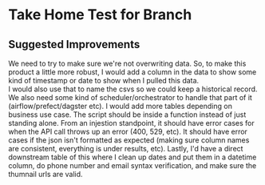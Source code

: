 # Take Home Test for Branch

## Suggested Improvements

We need to try to make sure we're not overwriting data.
So, to make this product a little more robust, I would add a column in the data to show some kind of timestamp or date to show when I pulled this data.  
I would also use that to name the csvs so we could keep a historical record.  
We also need some kind of scheduler/orchestrator to handle that part of it (airflow/prefect/dagster etc).
I would add more tables depending on business use case.
The script should be inside a function instead of just standing alone.
From an injestion standpoint, it should have error cases for when the API call throws up an error (400, 529, etc). 
It should have error cases if the json isn't formatted as expected (making sure column names are consistent, everything is under results, etc).
Lastly, I'd have a direct downstream table of this where I clean up dates and put them in a datetime column, do phone number and email syntax verification, and make sure the thumnail urls are valid.